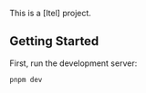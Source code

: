 This is a [Itel] project.

## Getting Started

First, run the development server:

```bash
pnpm dev
```
